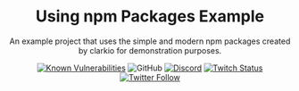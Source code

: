 <div align="center">

# Using npm Packages Example

An example project that uses the simple and modern npm packages created by clarkio for demonstration purposes.

[![Known Vulnerabilities](https://snyk.io/test/github/clarkio/using-npm-packages-example/badge.svg)](https://snyk.io/test/github/clarkio/using-npm-packages-example)
![GitHub](https://img.shields.io/github/license/clarkio/using-npm-packages-example)
[![Discord](https://img.shields.io/discord/421902136457035777)](https://discord.gg/xB95beJ)
[![Twitch Status](https://img.shields.io/twitch/status/clarkio)](https://twitch.tv/clarkio)
<br>
[![Twitter Follow](https://img.shields.io/twitter/follow/_clarkio?style=social)](https://twitter.com/intent/follow?screen_name=_clarkio)

</div>

